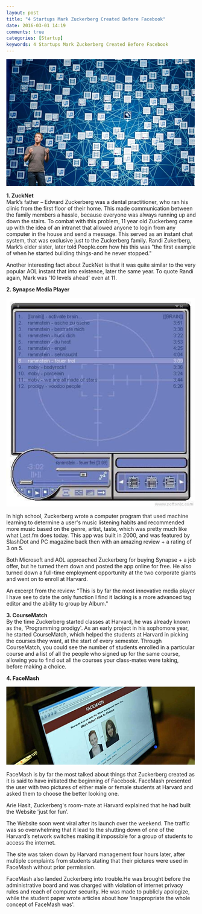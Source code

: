 ```yaml
---
layout: post
title: "4 Startups Mark Zuckerberg Created Before Facebook"
date: 2016-03-01 14:19
comments: true
categories: [Startup]
keywords: 4 Startups Mark Zuckerberg Created Before Facebook
---
```


<p>
  <img src="/images/facebook.jpg" width="500" alt="4 Startups Mark Zuckerberg Created Before Facebook" />
</p>

<p>
  <strong>1. ZuckNet</strong><br/>
  Mark’s father – Edward Zuckerberg was a dental practitioner, who ran his clinic from the first floor of their home. This made communication between the family members a hassle, because everyone was always running up and down the stairs. To combat with this problem, 11 year old Zuckerberg came up with the idea of an intranet that allowed anyone to login from any computer in the house and send a message. This served as an instant chat system, that was exclusive just to the Zuckerberg family. Randi Zukerberg, Mark’s elder sister, later told People.com how his this was "the first example of when he started building things-and he never stopped."
</p>

<p>
  Another interesting fact about ZuckNet is that it was quite similar to the very popular AOL instant that into existence, later the same year. To quote Randi again, Mark was '10 levels ahead' even at 11.
</p>

<p>
  <strong>2. Synapse Media Player</strong><br/>
</p>

<p>
  <img src="/images/synapse.jpg" width="500" alt="4 Startups Mark Zuckerberg Created Before Facebook" />
</p>

<p>
  In high school, Zuckerberg wrote a computer program that used machine learning to determine a user's music listening habits and recommended more music based on the genre, artist, taste, which was pretty much like what Last.fm does today. This app was built in 2000, and was featured by SlashDot and PC magazine back then with an amazing review + a rating of 3 on 5.
</p>

<p>
  Both Microsoft and AOL approached Zuckerberg for buying Synapse + a job offer, but he turned them down and posted the app online for free. He also turned down a full-time employment opportunity at the two corporate giants and went on to enroll at Harvard.
</p>

<p>
  An excerpt from the review: "This is by far the most innovative media player I have see to date the only function I find it lacking is a more advanced tag editor and the ability to group by Album."
</p>

<p>
  <strong>3. CourseMatch</strong><br/>
  By the time Zuckerberg started classes at Harvard, he was already known as the, 'Programming prodigy'. As an early project in his sophomore year, he started CourseMatch, which helped the students at Harvard in picking the courses they want, at the start of every semester. Through CourseMatch, you could see the number of students enrolled in a particular course and a list of all the people who signed up for the same course, allowing you to find out all the courses your class-mates were taking, before making a choice.
</p>

<p>
  <strong>4. FaceMash</strong><br/>
</p>

<p>
  <img src="/images/facemash.jpg" width="500" alt="4 Startups Mark Zuckerberg Created Before Facebook" />
</p>

<p>
  FaceMash is by far the most talked about things that Zuckerberg created as it is said to have initiated the beginning of Facebook. FaceMash presented the user with two pictures of either male or female students at Harvard and asked them to choose the better looking one.
</p>

<p>
  Arie Hasit, Zuckerberg's room-mate at Harvard explained that he had built the Website 'just for fun'.
</p>

<p>
  The Website soon went viral after its launch over the weekend. The traffic was so overwhelming that it lead to the shutting down of one of the Harvard’s network switches making it impossible for a group of students to access the internet.
</p>

<p>
  The site was taken down by Harvard management four hours later, after multiple complaints from students stating that their pictures were used in FaceMash without prior permission.
</p>

<p>
  FaceMash also landed Zuckerberg into trouble.He was brought before the administrative board and was charged with  violation of internet privacy rules and reach of computer security. He was made to publicly apologize, while the student paper wrote articles about how 'inappropriate the whole concept of FaceMash was'.
</p>